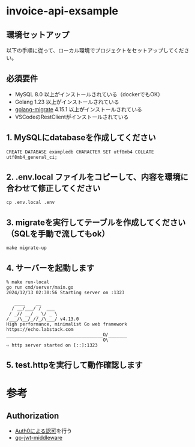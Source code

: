 # invoice-api-exsample

## 環境セットアップ

以下の手順に従って、ローカル環境でプロジェクトをセットアップしてください。


## 必須要件
- MySQL 8.0 以上がインストールされている（dockerでもOK）
- Golang 1.23 以上がインストールされている
- [golang-migrate](https://github.com/golang-migrate/migrate) 4.15.1 以上がインストールされている
- VSCodeのRestClientがインストールされている

## 1. MySQLにdatabaseを作成してください
```
CREATE DATABASE exampledb CHARACTER SET utf8mb4 COLLATE utf8mb4_general_ci;
```

## 2. .env.local ファイルをコピーして、内容を環境に合わせて修正してください
```
cp .env.local .env
```

## 3. migrateを実行してテーブルを作成してください（SQLを手動で流してもok）
```
make migrate-up
```

## 4. サーバーを起動します
```
% make run-local 
go run cmd/server/main.go
2024/12/13 02:30:56 Starting server on :1323

   ____    __
  / __/___/ /  ___
 / _// __/ _ \/ _ \
/___/\__/_//_/\___/ v4.13.0
High performance, minimalist Go web framework
https://echo.labstack.com
____________________________________O/_______
                                    O\
⇨ http server started on [::]:1323
```

## 5. test.httpを実行して動作確認します



# 参考
## Authorization
- [Auth0による認可](https://auth0.com/docs/quickstart/backend/golang/interactive)を行う
- [go-jwt-middleware](https://github.com/auth0/go-jwt-middleware)

